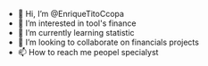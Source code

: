 - 👋 Hi, I’m @EnriqueTitoCcopa
- 👀 I’m interested in tool's finance
- 🌱 I’m currently learning statistic
- 💞️ I’m looking to collaborate on financials projects
- 📫 How to reach me peopel specialyst

<!---
EnriqueTitoCc/EnriqueTitoCc is a ✨ special ✨ repository because its `README.md` (this file) appears on your GitHub profile.
You can click the Preview link to take a look at your changes.
--->
